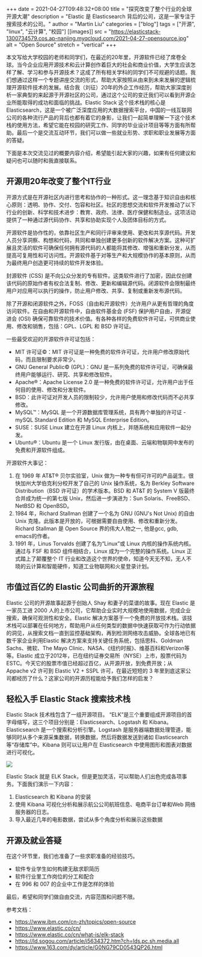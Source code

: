 +++
date = 2021-04-27T09:48:32+08:00
title = "探究改变了整个行业的全球开源大潮"
description = "Elastic 是 Elasticsearch 背后的公司，这是一家专注于搜索技术的公司。"
author = "Martin Liu"
categories = ["blog"]
tags = ["开源", "linux", "云计算", "校园"]
[[images]]
  src = "https://elasticstack-1300734579.cos.ap-nanjing.myqcloud.com/2021-04-27-opensource.jpg"
  alt = "Open Source"
  stretch = "vertical"
+++

本文写给大学校园的老师和同学们，在最近的20年里，开源软件已经了席卷全球。当今企业应用开源技术和云计算创作着巨大的社会和商业价值，大学生应该怎样了解、学习和参与开源技术？这成了所有相关学科的同学们不可规避的话题。我们想通过这样一个专题讲座交流的形式，帮助大家按照从由来到未来发展的逻辑梳理开源软件技术的发展。结合我（刘征）20年的外企工作经历，帮助大家深度剖析一家典型的来起源于开源社区的公司，通过这个公司的变迁我们可以看到开源企业所能取得的成功和面临的挑战。Elastic Stack 这个技术栈的核心是 Elasticsearch，这是一个被广泛深度应用的大数据搜索平台，中国的一线互联网公司的各种流行产品的背后也都有着它的身影，让我们一起简单理解一下这个技术栈的使用方法，希望它能在校园的研究工作、同学的毕业设计项目等等方面有所帮助。最后一个是交流互动环节，我们可以做一些就业形势、求职和职业发展等方面的答疑。

<!--more-->

下面是本次交流见过的概要内容介绍，希望能引起大家的兴趣，如果有任何建议和疑问也可以随时和我直接联系。

## 开源用20年改变了整个IT行业

开源方式是在开源社区内进行思考和协作的一种形式。这一理念基于知识自由和核心原则：透明、协作、交付、包容和社区。社区的思想交流和软件开发推动了以下行业的创新、科学和技术进步：教育、政府、法律、医疗保健和制造业。这项活动提供了一种通过源代码协作、共享和协助实现个人及团体目标的方式。

开源软件是协作性的，依靠社区生产和同行评审来使用、更改和共享源代码。开发人员分享洞察、构想和代码，共同和单独创建更多创新的软件解决方案。这种可扩展且灵活的软件可确保任何拥有源代码的人都能将其修改、增强和重新分发，从而提高可复用性和可访问性。开源软件基于对等生产和大规模协作的基本原则，从而为最终用户创造更可持续的软件开发体验。 

封源软件 (CSS) 是不向公众分发的专有软件。这类软件进行了加密，因此仅创建该代码的原始作者有权合法复制、修改、更新和编辑源代码。闭源软件会限制最终用户对应用可以执行的操作，防止用户修改、共享、复制或重新发布源代码。

除了开源和闭源软件之外，FOSS（自由和开源软件）允许用户从更有哲理的角度访问软件。在自由和开源软件中，自由软件基金会 (FSF) 保护用户自由，开源促进会 (OSI) 确保可靠软件的技术价值。有各种各样的免费软件许可证，可供商业使用、修改和销售，包括：GPL、LGPL 和 BSD 许可证。

一些最受欢迎的开源软件许可证包括：

* MIT 许可证©：MIT 许可证是一种免费的软件许可证，允许用户修改原始代码，而且限制要求非常少。 
* GNU General Public© (GPL)：GNU 是一系列免费的软件许可证，可确保最终用户能够运行、研究、共享和修改软件。 
* Apache®：Apache License 2.0 是一种免费的软件许可证，允许用户出于任何目的使用、修改和分发软件。 
* BSD：此许可证对开发人员的限制较少，允许用户使用和修改代码而不必共享修改。
* MySQL™：MySQL 是一个开源数据库管理系统，具有两个单独的许可证 - mySQL Standard Edition 和 MySQL Enterprise Edition。
* SUSE：SUSE Linux 建立在开源 Linux 内核上，并随系统和应用软件一起分发。
* Ubuntu®：Ubuntu 是一个 Linux 发行版，由在桌面、云端和物联网中发布的免费和开源软件组成。

开源软件大事记：
1. 在 1969 年 AT&T® 贝尔实验室，Unix 做为一种专有但可许可的产品诞生。很快加州大学伯克利分校开发了自己的 Unix 操作系统，名为 Berkley Software Distribution（BSD 许可证）的学术版本。BSD 和 AT&T 的 System V 版最终合并成为统一的第七版 Unix，然后进一步演进为：Sun Solaris、FreeBSD、NetBSD 和 OpenBSD。
2. 1984 年，Richard Stallman 创建了一个名为 GNU (GNU's Not Unix) 的自由 Unix 克隆。此版本是开放的，可根据需要自由使用、修改和重新分发。Richard Stallman 是 Open Source 界的伟大人物之一, 他是gcc, gdb, emacs的作者。
3. 1991 年，Linus Torvalds 创建了名为“Linux”或 Linux 内核的操作系统内核。通过与 FSF 和 BSD 组件相结合，Linux 成为一个完整的操作系统。Linux 正式踏上了颠覆整个 IT 行业和改造这个世界的使命，知道今天无不知，无人不晓的云计算和智能硬件，知道工业物联网和火星登录计划。

## 市值过百亿的 Elastic 公司曲折的开源旅程

Elastic 公司的开源故事起源于创始人 Shay 和妻子的菜谱的故事。现在 Elastic 是一家员工进 2000 人的上市公司，它帮助企业实时大规模地使用数据，完成企业搜索，确保可观测性和安全。Elastic 解决方案基于一个免费的开放技术栈。该技术栈可以部署在任何地方，帮助用户从任何类型的数据中快速获取可作为行动依据的洞见，从搜索文档一直到监控基础架构，再到检测网络攻击威胁。全球各地已有数千家企业利用Elastic 解决方案来支持关键任务系统，包括思科、Goldman Sachs、微软、The Mayo Clinic、NASA、《纽约时报》、维基百科和Verizon等等。Elastic 成立于2012年，已在纽约证券交易所（NYSE）上市，股票代码为ESTC。今天它的股票市值已经超过百亿，从开源开放，到免费开放；从 Appache v2 许可到 Elastic V2 + SSPL 许可，在最近短短的 3 年里到底这家公司都经历了什么？这家公司的开源历程能给予我们怎样的启发？

## 轻松入手 Elastic Stack 搜索技术栈

Elastic Stack 技术栈包含了一组开源项目。 “ELK”是三个重要组成开源项目的首字母缩写，这三个项目分别是：Elasticsearch、Logstash 和 Kibana。Elasticsearch 是一个搜索和分析引擎。Logstash 是服务器端数据处理管道，能够同时从多个来源采集数据，转换数据，然后将数据发送到诸如 Elasticsearch 等“存储库”中。Kibana 则可以让用户在 Elasticsearch 中使用图形和图表对数据进行可视化。

![](https://www.elastic.co/static-res/images/elk/elk-stack-elkb-diagram.svg)

Elastic Stack 就是 ELK Stack，但是更加灵活，可以帮助人们出色完成各项事务。下面我们演示一下内容：

1. Elasticsearch 和 Kibana 的安装
2. 使用 Kibana 可视化分析和展示航公公司航班信息、电商平台订单和Web 网络服务器的日志。
3. 导入最近几年的电影数据，尝试从多个角度分析和展示这些数据


## 开源及就业答疑

在这个环节里，我们也准备了一些求职准备的经验技巧。

* 软件专业学生如何构建无敌求职简历
* 软件行业里工作岗位的分工和配合
* 在 996 和 007 的企业中工作是怎样的体验

最后，希望和同学们做自由交流，内容范围和问题不限。

参考文档：
* https://www.ibm.com/cn-zh/topics/open-source
* https://www.elastic.co/cn/
* https://www.elastic.co/cn/what-is/elk-stack
* https://ld.sogou.com/article/i5634372.htm?ch=lds.pc.sh.media.all
* https://www.163.com/dy/article/G0NG79CD0543QP26.html
